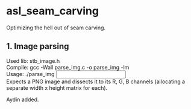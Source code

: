 # asl_seam_carving

Optimizing the hell out of seam carving.

## 1. Image parsing  
Used lib: stb_image.h  
Compile: gcc -Wall parse_img.c  -o parse_img -lm  
Usage: ./parse_img <input file path>  
Expects a PNG image and dissects it to its R, G, B channels (allocating a separate width x height matrix for each).  

Aydin added.
